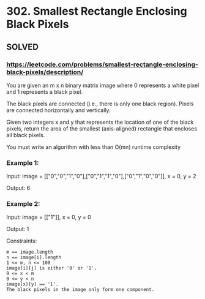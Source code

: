 # 302. Smallest Rectangle Enclosing Black Pixels

## SOLVED
### https://leetcode.com/problems/smallest-rectangle-enclosing-black-pixels/description/

You are given an m x n binary matrix image where 0 represents a white pixel and 1 represents a black pixel.

The black pixels are connected (i.e., there is only one black region). Pixels are connected horizontally and vertically.

Given two integers x and y that represents the location of one of the black pixels, return the area of the smallest (axis-aligned) rectangle that encloses all black pixels.

You must write an algorithm with less than O(mn) runtime complexity



### Example 1:


Input: image = [["0","0","1","0"],["0","1","1","0"],["0","1","0","0"]], x = 0, y = 2

Output: 6

### Example 2:

Input: image = [["1"]], x = 0, y = 0


Output: 1


Constraints:

    m == image.length
    n == image[i].length
    1 <= m, n <= 100
    image[i][j] is either '0' or '1'.
    0 <= x < m
    0 <= y < n
    image[x][y] == '1'.
    The black pixels in the image only form one component.